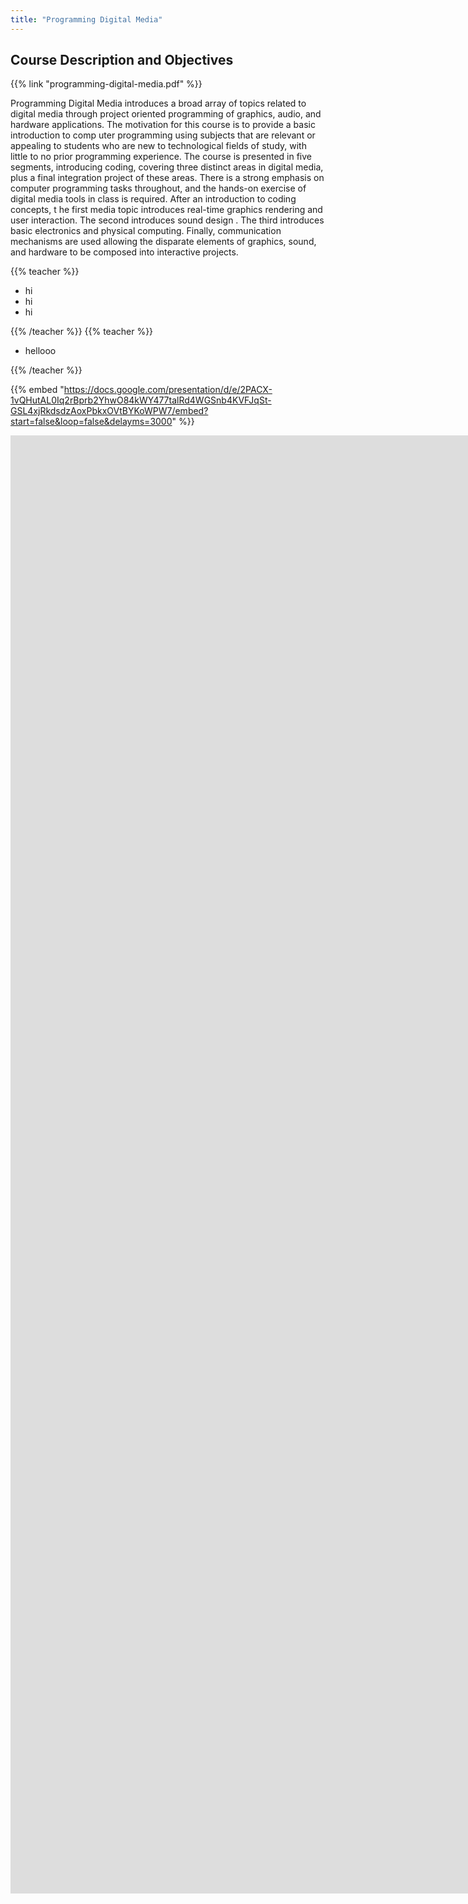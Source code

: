 ```yaml
---
title: "Programming Digital Media"
---
```


<script async src="//jsfiddle.net/oyz8zg40/1/embed/result/"></script>

## Course Description and Objectives

{{% link "programming-digital-media.pdf" %}}

Programming Digital Media introduces a broad array of topics related to digital media through project oriented programming of graphics, audio, and hardware applications. The motivation for this course is
to provide a basic introduction to comp
uter programming using subjects that are relevant or appealing
to students who are new to technological fields of study, with little to no prior programming experience.
The course is presented in
five
segments,
introducing coding,
covering three distinct areas in digital
media, plus a
final
integration
project of these areas. There is a strong emphasis on computer
programming tasks throughout, and the hands-on exercise of digital media
tools in class is required.
After an introduction to coding concepts, t
he first
media topic
introduces real-time graphics rendering
and user interaction. The second introduces sound design
. The third introduces basic electronics and
physical computing. Finally, communication mechanisms are used
allowing the disparate elements
of
graphics, sound, and hardware to be composed into interactive
projects.

{{% teacher %}}

- hi
- hi
- hi

{{% /teacher %}}
{{% teacher %}}

- hellooo

{{% /teacher %}}

{{% embed "https://docs.google.com/presentation/d/e/2PACX-1vQHutAL0Iq2rBprb2YhwO84kWY477talRd4WGSnb4KVFJqSt-GSL4xjRkdsdzAoxPbkxOVtBYKoWPW7/embed?start=false&loop=false&delayms=3000" %}}

<iframe src="https://docs.google.com/presentation/d/e/2PACX-1vQHutAL0Iq2rBprb2YhwO84kWY477talRd4WGSnb4KVFJqSt-GSL4xjRkdsdzAoxPbkxOVtBYKoWPW7/embed?start=false&loop=false&delayms=3000" frameborder="0" width="3072" height="2333" allowfullscreen="true" mozallowfullscreen="true" webkitallowfullscreen="true"></iframe>
